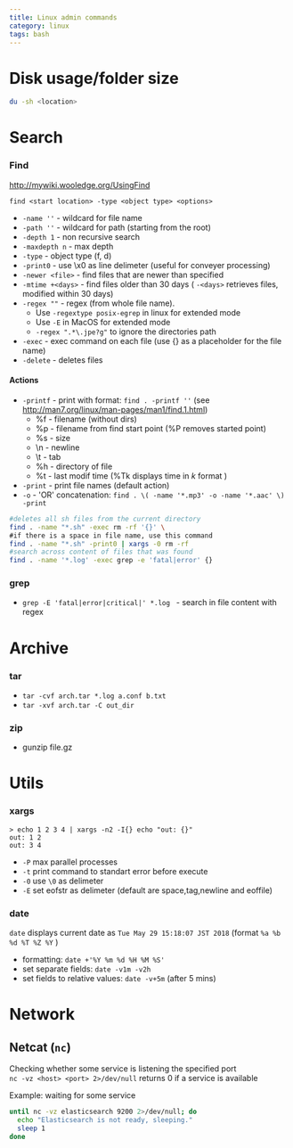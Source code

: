 ```yaml
---
title: Linux admin commands
category: linux
tags: bash
---
```


# Disk usage/folder size
```bash
du -sh <location>
```


# Search

### Find

<http://mywiki.wooledge.org/UsingFind>

`find <start location> -type <object type> <options>`

* `-name ''` - wildcard for file name
* `-path ''` - wildcard for path (starting from the root)
* `-depth 1` - non recursive search
* `-maxdepth n` - max depth
* `-type` - object type (f, d)
* `-print0` - use \x0 as line delimeter (useful for conveyer processing)
* `-newer <file>` - find files that are newer than specified
* `-mtime +<days>` - find files older than 30 days	( `-<days>` retrieves files, modified within 30 days)
* `-regex ""` - regex (from whole file name).
	* Use `-regextype posix-egrep` in linux for extended mode
	* Use `-E` in MacOS for extended mode
	* `-regex ".*\.jpe?g"` to ignore the directories path
* `-exec` - exec command on each file (use {} as a placeholder for the file name)
* `-delete` - deletes files
#### Actions
* `-printf` - print with format: `find . -printf ''` (see <http://man7.org/linux/man-pages/man1/find.1.html>)
	* %f - filename (without dirs)
	* %p - filename from find start point (%P removes started point)
	* %s - size
	* \n - newline
	* \t - tab
	* %h - directory of file
	* %t - last modif time (%Tk displays time in _k_ format )
* `-print` - print file names (default action)
* `-o` - 'OR' concatenation: `find . \( -name '*.mp3' -o -name '*.aac' \) -print`

```bash
#deletes all sh files from the current directory
find . -name "*.sh" -exec rm -rf '{}' \
#if there is a space in file name, use this command
find . -name "*.sh" -print0 | xargs -0 rm -rf
#search across content of files that was found
find . -name '*.log' -exec grep -e 'fatal|error' {}
```

### grep
* `grep -E 'fatal|error|critical|' *.log ` - search in file content with regex

# Archive

### tar
* `tar -cvf arch.tar *.log a.conf b.txt`
* `tar -xvf arch.tar -C out_dir`

### zip
* gunzip file.gz

# Utils

### xargs
```
> echo 1 2 3 4 | xargs -n2 -I{} echo "out: {}"
out: 1 2
out: 3 4
```
* `-P` max parallel processes
* `-t` print command to standart error before execute
* `-0` use `\0` as delimeter
* `-E` set eofstr as delimeter (default are space,tag,newline and eoffile)

### date
`date` displays current date as `Tue May 29 15:18:07 JST 2018` (format `%a %b %d %T %Z %Y` )
* formatting: `date +'%Y %m %d %H %M %S'`
* set separate fields: `date -v1m -v2h`
* set fields to relative values: `date -v+5m` (after 5 mins)

# Network
## Netcat (`nc`)
Checking whether some service is listening the specified port  
`nc -vz <host> <port> 2>/dev/null` returns 0 if a service is available

Example: waiting for some service
```sh
until nc -vz elasticsearch 9200 2>/dev/null; do
  echo "Elasticsearch is not ready, sleeping."
  sleep 1
done
```
